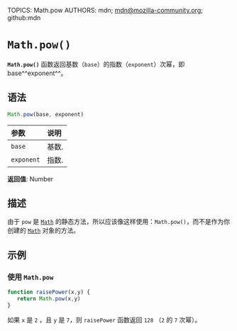 TOPICS: Math.pow
AUTHORS: mdn; mdn@mozilla-community.org; github:mdn

# `Math.pow()`

**`Math.pow()`** 函数返回基数（`base`）的指数（`exponent`）次幂，即 base^^exponent^^。

## 语法

```javascript
Math.pow(base, exponent)
```

| 参数 | 说明 |
| :-- | :-- |
| `base` | 基数. |
| `exponent` | 指数. |

**返回值**: Number

## 描述

由于 `pow` 是 [`Math`](/zh-hans/webfrontend/Math) 的静态方法，所以应该像这样使用：`Math.pow()`，而不是作为你创建的
[`Math`](/zh-hans/webfrontend/Math) 对象的方法。

## 示例

### 使用 `Math.pow`

```javascript
function raisePower(x,y) {
   return Math.pow(x,y)
}
```

如果 `x` 是 `2` ，且 `y` 是 `7`，则 `raisePower` 函数返回 `128` （`2` 的 `7` 次幂）。
